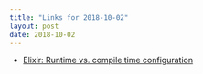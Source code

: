 ```yaml
---
title: "Links for 2018-10-02"
layout: post
date: 2018-10-02
---
```


* [Elixir: Runtime vs. compile time configuration](https://www.amberbit.com/blog/2018/9/27/elixir-runtime-vs-compile-time-configuration/)
